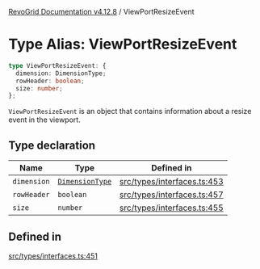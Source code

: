 [RevoGrid Documentation v4.12.8](README.md) / ViewPortResizeEvent

# Type Alias: ViewPortResizeEvent

```ts
type ViewPortResizeEvent: {
  dimension: DimensionType;
  rowHeader: boolean;
  size: number;
};
```

`ViewPortResizeEvent` is an object that contains information about a resize
event in the viewport.

## Type declaration

| Name | Type | Defined in |
| ------ | ------ | ------ |
| `dimension` | [`DimensionType`](TypeAlias.DimensionType.md) | [src/types/interfaces.ts:453](https://github.com/revolist/revogrid/blob/c3ca1940d3bbc95c0549378ff25b8d267352be31/src/types/interfaces.ts#L453) |
| `rowHeader` | `boolean` | [src/types/interfaces.ts:457](https://github.com/revolist/revogrid/blob/c3ca1940d3bbc95c0549378ff25b8d267352be31/src/types/interfaces.ts#L457) |
| `size` | `number` | [src/types/interfaces.ts:455](https://github.com/revolist/revogrid/blob/c3ca1940d3bbc95c0549378ff25b8d267352be31/src/types/interfaces.ts#L455) |

## Defined in

[src/types/interfaces.ts:451](https://github.com/revolist/revogrid/blob/c3ca1940d3bbc95c0549378ff25b8d267352be31/src/types/interfaces.ts#L451)
